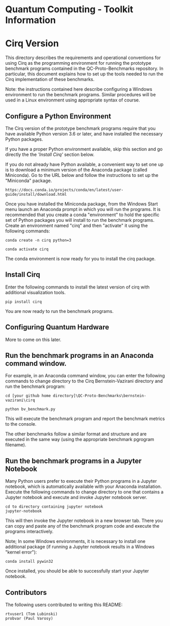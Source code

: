 # Quantum Computing - Toolkit Information

# Cirq Version

This directory describes the requirements and operational conventions for using Cirq as the programming environment for running the prototype benchmark programs contained in the QC-Proto-Benchmarks repository.
In particular, this document explains how to set up the tools needed to run the Cirq implementation of these benchmarks.

Note: the instructions contained here describe configuring a Windows environment to run the benchmark programs. Similar procedures will be used in a Linux environment using appropriate syntax of course.

## Configure a Python Environment

The Cirq version of the prototype benchmark programs require that you have available Python version 3.6 or later, and have installed the necessary Python packages.

If you have a proper Python environment available, skip this section and go directly the the *'Install Cirq'* section below.

If you do not already have Python available, a convenient way to set one up is to download a minimum version of the Anaconda package (called Miniconda). Go to the URL below and follow the instructions to set up the "Miniconda" package.

    https://docs.conda.io/projects/conda/en/latest/user-guide/install/download.html

Once you have installed the Miniconda package, from the Windows Start menu launch an Anaconda prompt in which you will run the programs. It is recommended that you create a conda "environment" to hold the specific set of Python packages you will install to run the benchmark programs. Create an environment named "cirq" and then "activate" it using the following commands:

    conda create -n cirq python=3

    conda activate cirq

The conda environment is now ready for you to install the cirq package.

## Install Cirq

Enter the following commands to install the latest version of cirq with additional visualization tools.

    pip install cirq

You are now ready to run the benchmark programs.

## Configuring Quantum Hardware

More to come on this later.


## Run the benchmark programs in an Anaconda command window.

For example, in an Anaconda command window, you can enter the following commands to change directory to the Cirq Bernstein-Vazirani directory and run the benchmark program:

    cd [your github home directory]\QC-Proto-Benchmarks\bernstein-vazirani\cirq
  
    python bv_benchmark.py
    
This will execute the benchmark program and report the benchmark metrics to the console.

The other benchmarks follow a similar format and structure and are executed in the same way (using the appropriate benchmark pgrogram filename).

## Run the benchmark programs in a Jupyter Notebook

Many Python users prefer to execute their Python programs in a Jupyter notebook, which is automatically available with your Anaconda installation.
Execute the following commands to change directory to one that contains a Jupyter notebook and execute and invoke Jupyter notebook server.

    cd to directory containing jupyter notebook
    jupyter-notebook
    
This will then invoke the Jupyter notebook in a new browser tab. There you can copy and paste any of the benchmark program code and execute the programs interactively.
    
Note; In some Windows environments, it is necessary to install one additional package (if running a Jupyter notebook results in a Windows "kernel error"):

    conda install pywin32

Once installed, you should be able to successfully start your Jupyter notebook.


    



## Contributors

The following users contributed to writing this README:

    rtvuser1 (Tom Lubinski)
    probvar (Paul Varosy)
    